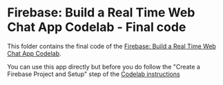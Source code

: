 # Firebase: Build a Real Time Web Chat App Codelab - Final code

This folder contains the final code of the [Firebase: Build a Real Time Web Chat App Codelab](https://codelabs.developers.google.com/codelabs/firebase-web/).

You can use this app directly  but before you do follow the "Create a Firebase Project and Setup" step of the [Codelab instructions](https://codelabs.developers.google.com/codelabs/firebase-web/)

